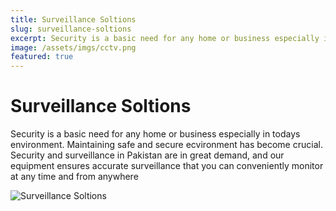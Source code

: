```yaml
---
title: Surveillance Soltions
slug: surveillance-soltions
excerpt: Security is a basic need for any home or business especially in todays environment. Maintaining safe and secure ecvironment has become crucial.
image: /assets/imgs/cctv.png
featured: true
---
```


# Surveillance Soltions

Security is a basic need for any home or business especially in todays environment. Maintaining safe and secure ecvironment has become crucial. Security and surveillance in Pakistan are in great demand, and our equipment ensures accurate surveillance that you can conveniently monitor at any time and from anywhere

![Surveillance Soltions](/assets/imgs/img10.jpeg)
